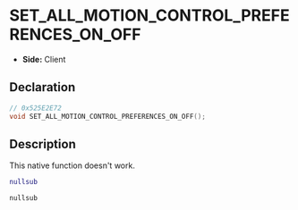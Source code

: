 # SET_ALL_MOTION_CONTROL_PREFERENCES_ON_OFF
- **Side:** Client

## Declaration
```cpp
// 0x525E2E72
void SET_ALL_MOTION_CONTROL_PREFERENCES_ON_OFF();
```

## Description
This native function doesn't work.

```lua
nullsub
```

```squirrel
nullsub
```